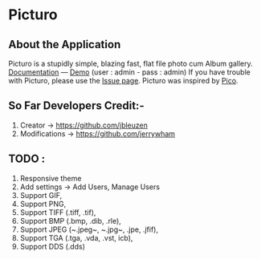 Picturo
====

## About the Application
Picturo is a stupidly simple, blazing fast, flat file photo cum Album gallery.
[Documentation](http://jbleuzen.github.io/Picturo/) — [Demo](http://picturo.johanbleuzen.fr) (user : admin - pass : admin)
If you have trouble with Picturo, please use the [Issue page](https://github.com/dineshkummarc/Picturo/issues).
Picturo was inspired by [Pico](https://github.com/gilbitron/Pico).

## So Far Developers Credit:-
1. Creator -> https://github.com/jbleuzen
2. Modifications -> https://github.com/jerrywham

## TODO : 
 1. Responsive theme
 2. Add settings -> Add Users, Manage Users
 3. Support GIF, 
 4. Support PNG,
 5. Support TIFF (.tiff, .tif),
 6. Support BMP (.bmp, .dib, .rle),
 7. Support JPEG (~.jpeg~, ~.jpg~, .jpe, .jfif),
 8. Support TGA (.tga, .vda, .vst, icb),
 9. Support DDS (.dds)
